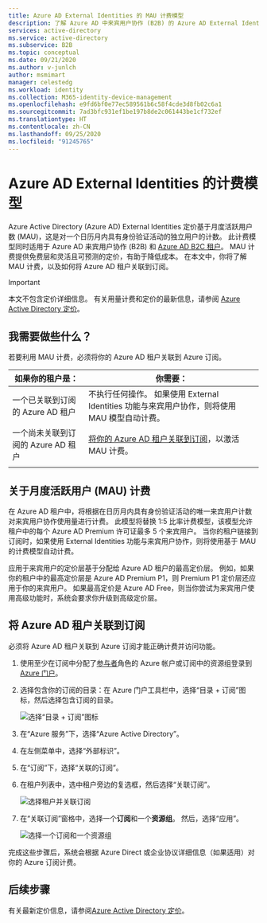 ```yaml
---
title: Azure AD External Identities 的 MAU 计费模型
description: 了解 Azure AD 中来宾用户协作 (B2B) 的 Azure AD External Identities 月度活跃用户 (MAU) 计费模式。 了解如何将 Azure AD 租户关联到 Azure 订阅。
services: active-directory
ms.service: active-directory
ms.subservice: B2B
ms.topic: conceptual
ms.date: 09/21/2020
ms.author: v-junlch
author: msmimart
manager: celestedg
ms.workload: identity
ms.collection: M365-identity-device-management
ms.openlocfilehash: e9fd6bf0e77ec589561b6c58f4cde3d8fb02c6a1
ms.sourcegitcommit: 7ad3bfc931ef1be197b8de2c061443be1cf732ef
ms.translationtype: HT
ms.contentlocale: zh-CN
ms.lasthandoff: 09/25/2020
ms.locfileid: "91245765"
---
```

# <a name="billing-model-for-azure-ad-external-identities"></a>Azure AD External Identities 的计费模型

Azure Active Directory (Azure AD) External Identities 定价基于月度活跃用户数 (MAU)，这是对一个日历月内具有身份验证活动的独立用户的计数。 此计费模型同时适用于 Azure AD 来宾用户协作 (B2B) 和 [Azure AD B2C 租户](/active-directory-b2c/billing)。 MAU 计费提供免费层和灵活且可预测的定价，有助于降低成本。 在本文中，你将了解 MAU 计费，以及如何将 Azure AD 租户关联到订阅。

> [!IMPORTANT]
> 本文不包含定价详细信息。 有关用量计费和定价的最新信息，请参阅 [Azure Active Directory 定价](https://www.azure.cn/pricing/details/active-directory/)。

## <a name="what-do-i-need-to-do"></a>我需要做些什么？

若要利用 MAU 计费，必须将你的 Azure AD 租户关联到 Azure 订阅。

|如果你的租户是：  |你需要：  |
|---------|---------|
| 一个已关联到订阅的 Azure AD 租户     | 不执行任何操作。 如果使用 External Identities 功能与来宾用户协作，则将使用 MAU 模型自动计费。        |
| 一个尚未关联到订阅的 Azure AD 租户     | [将你的 Azure AD 租户关联到订阅](#link-your-azure-ad-tenant-to-a-subscription)，以激活 MAU 计费。        |
|  |  |

## <a name="about-monthly-active-users-mau-billing"></a>关于月度活跃用户 (MAU) 计费

在 Azure AD 租户中，将根据在日历月内具有身份验证活动的唯一来宾用户计数对来宾用户协作使用量进行计费。 此模型将替换 1:5 比率计费模型，该模型允许租户中的每个 Azure AD Premium 许可证最多 5 个来宾用户。 当你的租户链接到订阅时，如果使用 External Identities 功能与来宾用户协作，则将使用基于 MAU 的计费模型自动计费。
  
应用于来宾用户的定价层基于分配给 Azure AD 租户的最高定价层。 例如，如果你的租户中的最高定价层是 Azure AD Premium P1，则 Premium P1 定价层还应用于你的来宾用户。 如果最高定价是 Azure AD Free，则当你尝试为来宾用户使用高级功能时，系统会要求你升级到高级定价层。

## <a name="link-your-azure-ad-tenant-to-a-subscription"></a>将 Azure AD 租户关联到订阅

必须将 Azure AD 租户关联到 Azure 订阅才能正确计费并访问功能。

1. 使用至少在订阅中分配了[参与者](/role-based-access-control/built-in-roles)角色的 Azure 帐户或订阅中的资源组登录到 [Azure 门户](https://portal.azure.cn/)。

2. 选择包含你的订阅的目录：在 Azure 门户工具栏中，选择“目录 + 订阅”图标，然后选择包含订阅的目录。

    ![选择“目录 + 订阅”图标](./media/external-identities-pricing/portal-mau-pick-directory.png)

3. 在“Azure 服务”下，选择“Azure Active Directory”。

4. 在左侧菜单中，选择“外部标识”。

5. 在“订阅”下，选择“关联的订阅”。 

6. 在租户列表中，选中租户旁边的复选框，然后选择“关联订阅”。

    ![选择租户并关联订阅](./media/external-identities-pricing/linked-subscriptions.png)

7. 在“关联订阅”窗格中，选择一个**订阅**和一个**资源组**。 然后，选择“应用”。

    ![选择一个订阅和一个资源组](./media/external-identities-pricing/link-subscription-resource.png)

完成这些步骤后，系统会根据 Azure Direct 或企业协议详细信息（如果适用）对你的 Azure 订阅计费。

## <a name="next-steps"></a>后续步骤

有关最新定价信息，请参阅[Azure Active Directory 定价](https://www.azure.cn/pricing/details/active-directory/)。

